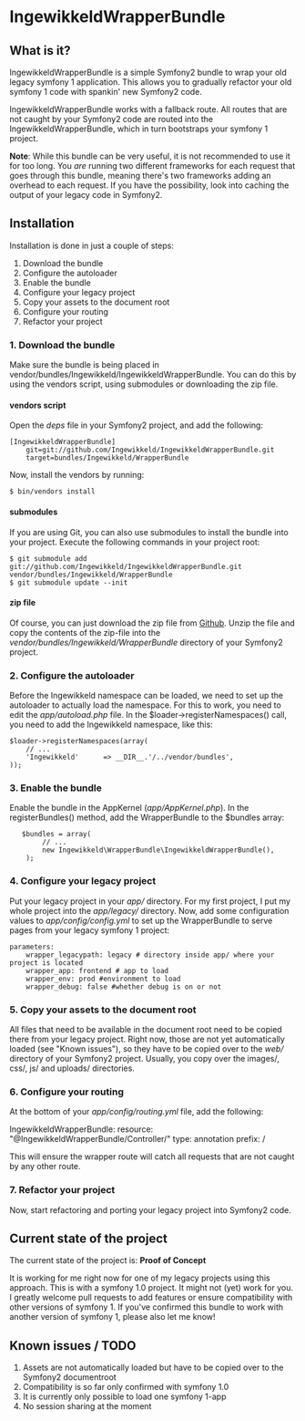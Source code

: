 # IngewikkeldWrapperBundle

## What is it?

IngewikkeldWrapperBundle is a simple Symfony2 bundle to wrap your old legacy symfony 1 application. This allows you to gradually refactor your old symfony 1 code with spankin' new Symfony2 code.

IngewikkeldWrapperBundle works with a fallback route. All routes that are not caught by your Symfony2 code are routed into the IngewikkeldWrapperBundle, which in turn bootstraps your symfony 1 project.

**Note**: While this bundle can be very useful, it is not recommended to use it for too long. You *are* running two different frameworks for each request that goes through this bundle, meaning there's two frameworks adding an overhead to each request. If you have the possibility, look into caching the output of your legacy code in Symfony2.

## Installation

Installation is done in just a couple of steps:

1. Download the bundle
2. Configure the autoloader
3. Enable the bundle
4. Configure your legacy project
5. Copy your assets to the document root
6. Configure your routing
7. Refactor your project

### 1. Download the bundle

Make sure the bundle is being placed in vendor/bundles/Ingewikkeld/IngewikkeldWrapperBundle. You can do this by using the vendors script, using submodules or downloading the zip file.

#### vendors script
Open the *deps* file in your Symfony2 project, and add the following:

    [IngewikkeldWrapperBundle]
   	    git=git://github.com/Ingewikkeld/IngewikkeldWrapperBundle.git
    	target=bundles/Ingewikkeld/WrapperBundle

Now, install the vendors by running:

	$ bin/vendors install

#### submodules
If you are using Git, you can also use submodules to install the bundle into your project. Execute the following commands in your project root:

    $ git submodule add git://github.com/Ingewikkeld/IngewikkeldWrapperBundle.git vendor/bundles/Ingewikkeld/WrapperBundle
    $ git submodule update --init

#### zip file
Of course, you can just download the zip file from [Github](https://github.com/Ingewikkeld/IngewikkeldWrapperBundle). Unzip the file and copy the contents of the zip-file into the *vendor/bundles/Ingewikkeld/WrapperBundle* directory of your Symfony2 project.

### 2. Configure the autoloader

Before the Ingewikkeld namespace can be loaded, we need to set up the autoloader to actually load the namespace. For this to work, you need to edit the *app/autoload.php* file. In the $loader->registerNamespaces() call, you need to add the Ingewikkeld namespace, like this:

    $loader->registerNamespaces(array(
		// ...
        'Ingewikkeld'      => __DIR__.'/../vendor/bundles',
    ));

### 3. Enable the bundle

Enable the bundle in the AppKernel (*app/AppKernel.php*). In the registerBundles() method, add the WrapperBundle to the $bundles array:

       $bundles = array(
			// ...
            new Ingewikkeld\WrapperBundle\IngewikkeldWrapperBundle(),
        );
### 4. Configure your legacy project

Put your legacy project in your *app/* directory. For my first project, I put my whole project into the *app/legacy/* directory. Now, add some configuration values to *app/config/config.yml* to set up the WrapperBundle to serve pages from your legacy symfony 1 project:

    parameters:
        wrapper_legacypath: legacy # directory inside app/ where your project is located
        wrapper_app: frontend # app to load
        wrapper_env: prod #environment to load
        wrapper_debug: false #whether debug is on or not

### 5. Copy your assets to the document root

All files that need to be available in the document root need to be copied there from your legacy project. Right now, those are not yet automatically loaded (see "Known issues"), so they have to be copied over to the *web/* directory of your Symfony2 project. Usually, you copy over the images/, css/, js/ and uploads/ directories.

### 6. Configure your routing

At the bottom of your *app/config/routing.yml* file, add the following:

IngewikkeldWrapperBundle:
    resource: "@IngewikkeldWrapperBundle/Controller/"
    type:     annotation
    prefix:   /

This will ensure the wrapper route will catch all requests that are not caught by any other route.

### 7. Refactor your project

Now, start refactoring and porting your legacy project into Symfony2 code. 

## Current state of the project

The current state of the project is: **Proof of Concept**

It is working for me right now for one of my legacy projects using this approach. This is with a symfony 1.0 project. It might not (yet) work for you. I greatly welcome pull requests to add features or ensure compatibility with other versions of symfony 1. If you've confirmed this bundle to work with another version of symfony 1, please also let me know!

## Known issues / TODO

1. Assets are not automatically loaded but have to be copied over to the Symfony2 documentroot
2. Compatibility is so far only confirmed with symfony 1.0
3. It is currently only possible to load one symfony 1-app
4. No session sharing at the moment

